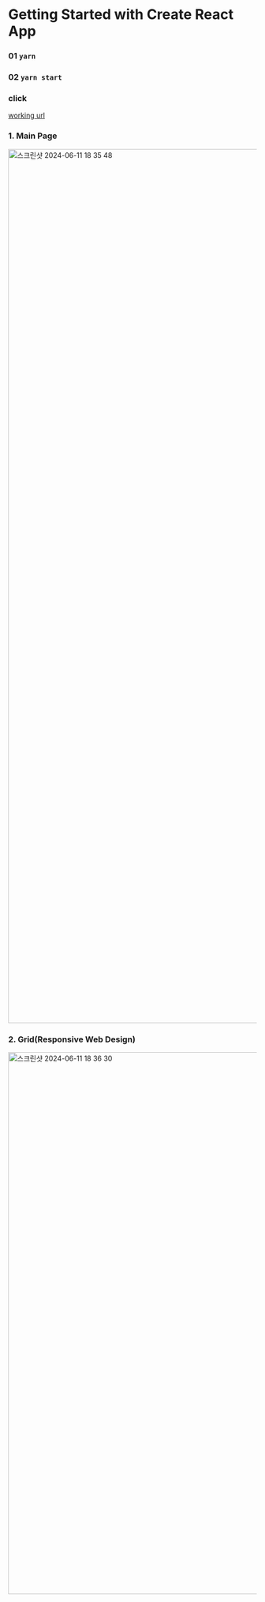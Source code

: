 # Getting Started with Create React App

### 01 `yarn `
### 02 `yarn start`

### click 
<a href="https://movielist-coral.vercel.app/" title="site url">
    working url
</a>


### 1. Main Page
<img width="1772" alt="스크린샷 2024-06-11 18 35 48" src="https://github.com/whddnjs1715/movielist/assets/73818206/0b3577dc-a702-4fa0-9bfc-bc9844c4daaa">

### 2. Grid(Responsive Web Design)
<img width="1099" alt="스크린샷 2024-06-11 18 36 30" src="https://github.com/whddnjs1715/movielist/assets/73818206/026c913c-2bbf-406b-9f77-74a76b13df36">

